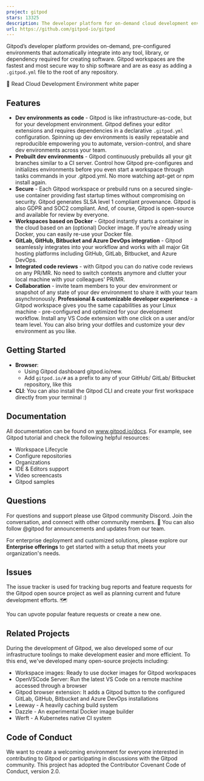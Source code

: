 ```yaml
---
project: gitpod
stars: 13325
description: The developer platform for on-demand cloud development environments to create software faster and more securely.
url: https://github.com/gitpod-io/gitpod
---
```


  
  

Gitpod’s developer platform provides on-demand, pre-configured environments that automatically integrate into any tool, library, or dependency required for creating software. Gitpod workspaces are the fastest and most secure way to ship software and are as easy as adding a `.gitpod.yml` file to the root of any repository.

📄 Read Cloud Development Environment white paper

Features
--------

-   **Dev environments as code** - Gitpod is like infrastructure-as-code, but for your development environment. Gitpod defines your editor extensions and requires dependencies in a declarative `.gitpod.yml` configuration. Spinning up dev environments is easily repeatable and reproducible empowering you to automate, version-control, and share dev environments across your team.
-   **Prebuilt dev environments** - Gitpod continuously prebuilds all your git branches similar to a CI server. Control how Gitpod pre-configures and initializes environments before you even start a workspace through tasks commands in your .gitpod.yml. No more watching apt-get or npm install again. 
-   **Secure** - Each Gitpod workspace or prebuild runs on a secured single-use container providing fast startup times without compromising on security. Gitpod generates SLSA level 1 compliant provenance. Gitpod is also GDPR and SOC2 compliant. And, of course, Gitpod is open-source and available for review by everyone.
-   **Workspaces based on Docker** - Gitpod instantly starts a container in the cloud based on an (optional) Docker image. If you’re already using Docker, you can easily re-use your Docker file. 
-   **GitLab, GitHub, Bitbucket and Azure DevOps integration** - Gitpod seamlessly integrates into your workflow and works with all major Git hosting platforms including GitHub, GitLab, Bitbucket, and Azure DevOps.
-   **Integrated code reviews** - with Gitpod you can do native code reviews on any PR/MR. No need to switch contexts anymore and clutter your local machine with your colleagues' PR/MR.
-   **Collaboration** - invite team members to your dev environment or snapshot of any state of your dev environment to share it with your team asynchronously. **Professional & customizable developer experience** - a Gitpod workspace gives you the same capabilities as your Linux machine - pre-configured and optimized for your development workflow. Install any VS Code extension with one click on a user and/or team level. You can also bring your dotfiles and customize your dev environment as you like.

Getting Started
---------------

-   **Browser**: 
    -   Using Gitpod dashboard gitpod.io/new.
    -   Add `gitpod.io/#` as a prefix to any of your GitHub/ GitLab/ Bitbucket repository, like this
-   **CLI**: You can also install the Gitpod CLI and create your first workspace directly from your terminal :)

Documentation
-------------

All documentation can be found on www.gitpod.io/docs. For example, see Gitpod tutorial and check the following helpful resources:

-   Workspace Lifecycle
-   Configure repositories
-   Organizations
-   IDE & Editors support
-   Video screencasts
-   Gitpod samples

Questions
---------

For questions and support please use Gitpod community Discord. Join the conversation, and connect with other community members. 💬 You can also follow @gitpod for announcements and updates from our team.

For enterprise deployment and customized solutions, please explore our **Enterprise offerings** to get started with a setup that meets your organization's needs.

Issues
------

The issue tracker is used for tracking bug reports and feature requests for the Gitpod open source project as well as planning current and future development efforts. 🗺️

You can upvote popular feature requests or create a new one.

Related Projects
----------------

During the development of Gitpod, we also developed some of our infrastructure toolings to make development easier and more efficient. To this end, we've developed many open-source projects including:

-   Workspace images: Ready to use docker images for Gitpod workspaces
-   OpenVSCode Server: Run the latest VS Code on a remote machine accessed through a browser
-   Gitpod browser extension: It adds a Gitpod button to the configured GitLab, GitHub, Bitbucket and Azure DevOps installations
-   Leeway - A heavily caching build system
-   Dazzle - An experimental Docker image builder
-   Werft - A Kubernetes native CI system

Code of Conduct
---------------

We want to create a welcoming environment for everyone interested in contributing to Gitpod or participating in discussions with the Gitpod community. This project has adopted the Contributor Covenant Code of Conduct, version 2.0.
